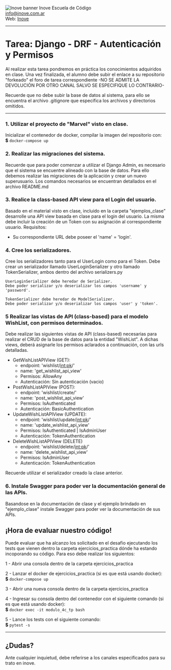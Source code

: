 ![Inove banner](/inove.jpg)
Inove Escuela de Código\
info@inove.com.ar\
Web: [Inove](http://inove.com.ar)

---
# Tarea: Django - DRF - Autenticación y Permisos

Al realizar esta tarea pondremos en práctica los conocimientos adquiridos en clase.
Una vez finalizada, el alumno debe subir el enlace a su repositorio "forkeado" el foro de tarea correspondiente -NO SE ADMITE LA DEVOLUCIÓN POR OTRO CANAL SALVO SE ESPECIFIQUE LO CONTRARIO- 

Recuerde que no debe subir la base de datos al sistema, para ello se encuentra el archivo .gitignore que especifica los archivos y directorios omitidos.

---


### 1. Utilizar el proyecto de "Marvel" visto en clase.
Inicializar el contenedor de docker, compilar la imagen del repositorio con:
**$** `docker-compose up` 


### 2. Realizar las migraciones del sistema.
Recuerde que para poder comenzar a utilizar el Django Admin, es necesario que el sistema se encuentre alineado con la base de datos. Para ello debemos realizar las migraciones de la aplicación y crear un nuevo superusuario.
Los comandos necesarios se encuentran detallados en el archivo README.md


### 3. Realice la class-based API view para el Login del usuario.
Basado en el material visto en clase, incluido en la carpeta "ejemplos_clase" desarrolle una API view basada en clase para el login del usuario.
La misma debe incluir la creación de un Token con su asignación al correspondiente usuario.
Requisitos:
  - Su correspondiente URL debe poseer el 'name' = 'login'.


### 4. Cree los serializadores.
Cree los serializadores tanto para el UserLogin como para el Token. 
Debe crear un serializador llamado UserLoginSerializer y otro llamado TokenSerializer, ambos dentro del archivo serializers.py

    UserLoginSerializer debe heredar de Serializer.
    Debe poder serializar y/o deserializar los campos 'username' y 'password'.

    TokenSerializer debe heredar de ModelSerializer.
    Debe poder serializar y/o deserializar los campos 'user' y 'token'.


### 5 Realizar las vistas de API (class-based) para el modelo WishList, con permisos determinados.
Debe realizar las siguientes vistas de API (class-based) necesarias para realizar el CRUD de la base de datos para la entidad "WishList". A dichas views, deberá asignarle los permisos aclarados a continuación, con las urls detalladas.
  -  GetWishListAPIView (GET):
      - endpoint: 'wishlist/<int:pk>/'
      - name: 'get_wishlist_api_view'
      - Permisos: AllowAny
      - Autenticación: Sin autenticación (vacio)
  -  PostWishListAPIView (POST):
      - endpoint: 'wishlist/create/'
      - name: 'post_wishlist_api_view'
      - Permisos: IsAuthenticated
      - Autenticación: BasicAuthentication
  -  UpdateWishListAPIView (UPDATE):
      - endpoint: 'wishlist/update/<int:pk>/'
      - name: 'update_wishlist_api_view'
      - Permisos: IsAuthenticated | IsAdminUser
      - Autenticación: TokenAuthentication
  -  DeleteWishListAPIView (DELETE)
      - endpoint: 'wishlist/delete/<int:pk>/'
      - name: 'delete_wishlist_api_view'
      - Permisos: IsAdminUser
      - Autenticación: TokenAuthentication

Recuerde utilizar el serializador creado la clase anterior.


### 6. Instale Swagger para poder ver la documentación general de las APIs.
Basandose en la documentación de clase y el ejemplo brindado en "ejemplo_clase" instale Swagger para poder ver la documentación de sus APIs.


## ¡Hora de evaluar nuestro código!
Puede evaluar que ha alcanzo los solicitado en el desafio ejecutando los tests que vienen dentro la carpeta ejercicios_practica dónde ha estando incoporando su código. Para eso debe realizar los siguientos:

1 - Abrir una consola dentro de la carpeta ejercicios_practica

2 - Lanzar el docker de ejercicios_practica (si es que está usando docker):\
**$** `docker-compose up`

3 - Abrir una nueva consola dentro de la carpeta ejercicios_practica

4 - Ingresar su consola dentro del contenedor con el siguiente comando (si es que está usando docker):\
**$** `docker exec -it modulo_4c_tp bash`

5 - Lance los tests con el siguiente comando:\
**$** `pytest -s`

---

## ¿Dudas?
Ante cualquier inquietud, debe referirse a los canales especificados para su trato en inove.
